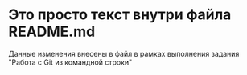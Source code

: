 # Это просто текст внутри файла README.md
Данные изменения внесены в файл в рамках выполнения задания "Работа с Git из командной строки"